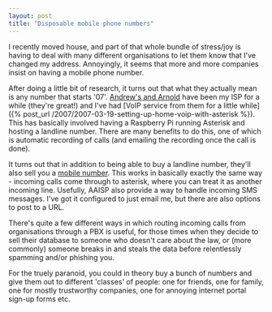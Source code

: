 ```yaml
---
layout: post
title: "Disposable mobile phone numbers"
---
```

I recently moved house, and part of that whole bundle of stress/joy is having to deal with many different organisations to let them know that I've changed my address. Annoyingly, it seems that more and more companies insist on having a mobile phone number.

After doing a little bit of research, it turns out that what they actually mean is any number that starts '07'. [Andrew's and Arnold](https://www.aaisp.net.uk/) have been my ISP for a while (they're great!) and I've had [VoIP service from them for a little while]({% post_url /2007/2007-03-19-setting-up-home-voip-with-asterisk %}). This has basically involved having a Raspberry Pi running Asterisk and hosting a landline number. There are many benefits to do this, one of which is automatic recording of calls (and emailing the recording once the call is done).

It turns out that in addition to being able to buy a landline number, they'll also sell you a [mobile number](http://www.aaisp.net.uk/kb-telecoms-07.html). This works in basically exactly the same way - incoming calls come through to asterisk, where you can treat it as another incoming line. Usefully, AAISP also provide a way to handle incoming SMS messages. I've got it configured to just email me, but there are also options to post to a URL.

There's quite a few different ways in which routing incoming calls from organisations through a PBX is useful, for those times when they decide to sell their database to someone who doesn't care about the law, or (more commonly) someone breaks in and steals the data before relentlessly spamming and/or phishing you.

For the truely paranoid, you could in theory buy a bunch of numbers and give them out to different 'classes' of people: one for friends, one for family, one for mostly trustworthy companies, one for annoying internet portal sign-up forms etc. 
 
 